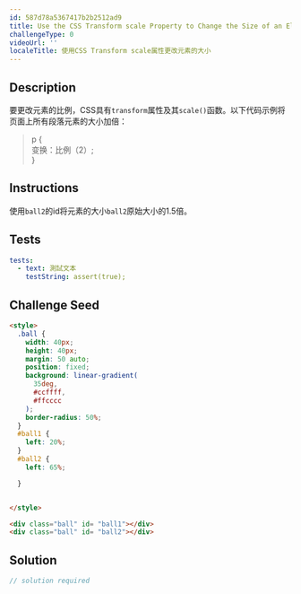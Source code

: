 ```yaml
---
id: 587d78a5367417b2b2512ad9
title: Use the CSS Transform scale Property to Change the Size of an Element
challengeType: 0
videoUrl: ''
localeTitle: 使用CSS Transform scale属性更改元素的大小
---
```


## Description
<section id="description">要更改元素的比例，CSS具有<code>transform</code>属性及其<code>scale()</code>函数。以下代码示例将页面上所有段落元素的大小加倍： <blockquote> p { <br>变换：比例（2）; <br> } </blockquote></section>

## Instructions
<section id="instructions">使用<code>ball2</code>的id将元素的大小<code>ball2</code>原始大小的1.5倍。 </section>

## Tests
<section id='tests'>

```yml
tests:
  - text: 測試文本
    testString: assert(true);

```

</section>

## Challenge Seed
<section id='challengeSeed'>

<div id='html-seed'>

```html
<style>
  .ball {
    width: 40px;
    height: 40px;
    margin: 50 auto;
    position: fixed;
    background: linear-gradient(
      35deg,
      #ccffff,
      #ffcccc
    );
    border-radius: 50%;
  }
  #ball1 {
    left: 20%;
  }
  #ball2 {
    left: 65%;

  }


</style>

<div class="ball" id= "ball1"></div>
<div class="ball" id= "ball2"></div>

```

</div>



</section>

## Solution
<section id='solution'>

```js
// solution required
```
</section>
